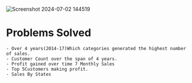 ![Screenshot 2024-07-02 144519](https://github.com/Nikh-17/Sales-Data-Analysis/assets/174308057/4de3a964-dbfe-41e6-a807-11c264bc6981)
# Problems Solved 
	- Over 4 years(2014-17)Which categories generated the highest number of sales.
	- Customer Count over the span of 4 years.
	- Profit gained over time 7 Monthly Sales
	- Top 5Customers making profit.
	- Sales By States
